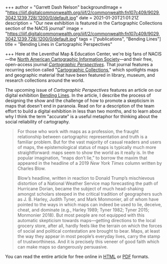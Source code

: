 +++
author = "Garrett Dash Nelson"
backgroundImage = "https://iiif.digitalcommonwealth.org/iiif/2/commonwealth:fn107c409/9029,3042,1239,728/,1200/0/default.jpg"
date = 2021-01-20T21:01:21Z
description = "Our new exhibition is featured in the Cartographic Collections section of the NACIS journal"
image = "https://iiif.digitalcommonwealth.org/iiif/2/commonwealth:fn107c409/9029,3042,1239,728/,1200/0/default.jpg"
tags = ["publications", "Bending Lines"]
title = "Bending Lines in Cartographic Perspectives"

+++
Here at the Leventhal Map & Education Center, we're big fans of NACIS—the [North American Cartographic Information Society](https://nacis.org)—and their free, open-access journal [_Cartographic Perspectives_](https://cartographicperspectives.org/index.php/journal). That journal features a recurring section called "[Cartographic Collections](https://cartographicperspectives.org/index.php/journal/search/search?csrfToken=ffc6a24351a56efa8080e7c76b43a791&query=%22cartographic+collections%22)," which spotlights maps and geographic material that have been featured in library, museum, and research collections around the world.

The upcoming issue of _Cartographic Perspectives_ features an article on our digital exhibition [Bending Lines](https://leventhalmap.org/digital-exhibitions/bending-lines). In the article, I describe the process of designing the show and the challenge of how to promote a skepticism in maps that doesn't end in paranoia. Read on for a description of the team effort to build a digital exhibition in less than two months, and to learn about why I think the term "accurate" is a useful metaphor for thinking about the social reliability of cartography.

> For those who work with maps as a profession, the fraught relationship between cartographic representation and truth is a familiar problem. But for the vast majority of casual readers and users of maps, the epistemological status of maps is typically much more straightforward: maps seem to show the world as it really is. In the popular imagination, “maps don’t lie,” to borrow the maxim that appeared in the headline of a 2019 _New York Times_ column written by Charles Blow.
> 
> Blow’s headline, written in reaction to Donald Trump’s mischievous distortion of a National Weather Service map forecasting the path of Hurricane Dorian, became the subject of much head-shaking amongst scholars steeped in the critical tradition of geographers such as J. B. Harley, Judith Tyner, and Mark Monmonier, all of whom have pointed to the ways in which maps can indeed be used to lie, deceive, cheat, and dominate (e.g., Harley 1989; Tyner 1982; Tyner 2015; Monmonier 2018). But most people are not equipped with this automatic skepticism towards maps—getting directions to the local grocery store, after all, hardly feels like the terrain on which the forces of social and political contestation are brought to bear. Maps, at least the way they appear in most people’s everyday lives, carry the stamp of trustworthiness. And it is precisely this veneer of good faith which can make maps so dangerously persuasive.

You can read the entire article for free online in [HTML](https://cartographicperspectives.org/index.php/journal/article/view/1689/1967) or [PDF](https://cartographicperspectives.org/index.php/journal/article/view/1689/1965) formats.